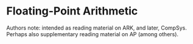 # Floating-Point Arithmetic

Authors note: intended as reading material on ARK, and later, CompSys. Perhaps
also supplementary reading material on AP (among others).
